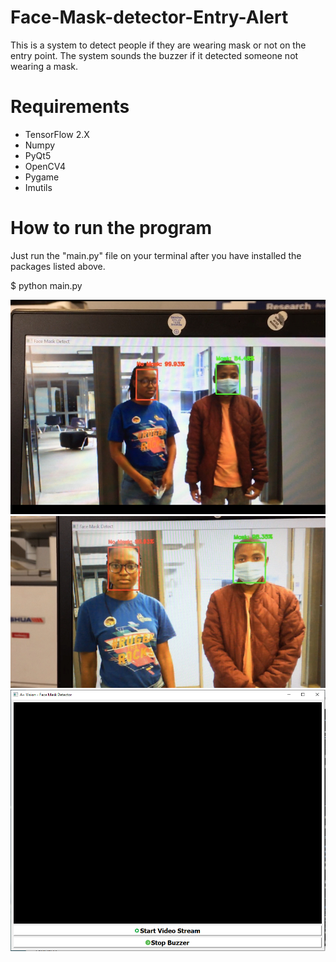 # Face-Mask-detector-Entry-Alert
This is a system to detect people if they are wearing mask or not on the entry point.
The system sounds the buzzer if it detected someone not wearing a mask.

# Requirements
- TensorFlow 2.X
- Numpy
- PyQt5
- OpenCV4
- Pygame
- Imutils

# How to run the program

Just run the "main.py" file on your terminal after you have installed the packages listed above.

$ python main.py

![alt text](https://github.com/ThibaMahlezana/Face-Mask-detector-Entry-Alert/blob/main/IMG_E4687.JPG)
![alt text](https://github.com/ThibaMahlezana/Face-Mask-detector-Entry-Alert/blob/main/IMG_E4688.JPG)
![alt text](https://github.com/ThibaMahlezana/Face-Mask-detector-Entry-Alert/blob/main/Face%20Mask%20Detector%20system.PNG)
